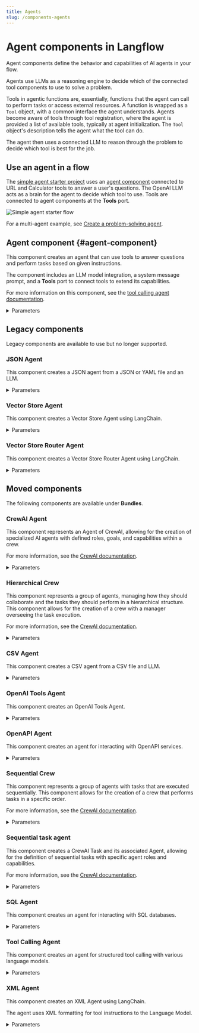 ```yaml
---
title: Agents
slug: /components-agents
---
```


# Agent components in Langflow

Agent components define the behavior and capabilities of AI agents in your flow.

Agents use LLMs as a reasoning engine to decide which of the connected tool components to use to solve a problem.

Tools in agentic functions are, essentially, functions that the agent can call to perform tasks or access external resources.
A function is wrapped as a `Tool` object, with a common interface the agent understands.
Agents become aware of tools through tool registration, where the agent is provided a list of available tools, typically at agent initialization. The `Tool` object's description tells the agent what the tool can do.

The agent then uses a connected LLM to reason through the problem to decide which tool is best for the job.

## Use an agent in a flow

The [simple agent starter project](/starter-projects-simple-agent) uses an [agent component](#agent-component) connected to URL and Calculator tools to answer a user's questions. The OpenAI LLM acts as a brain for the agent to decide which tool to use. Tools are connected to agent components at the **Tools** port.

![Simple agent starter flow](/img/starter-flow-simple-agent.png)

For a multi-agent example, see [Create a problem-solving agent](/agents-tool-calling-agent-component).

## Agent component {#agent-component}

This component creates an agent that can use tools to answer questions and perform tasks based on given instructions.

The component includes an LLM model integration, a system message prompt, and a **Tools** port to connect tools to extend its capabilities.

For more information on this component, see the [tool calling agent documentation](/agents-tool-calling-agent-component).

<details>
<summary>Parameters</summary>

**Inputs**

| Name | Type | Description |
|------|------|-------------|
| agent_llm | Dropdown | The provider of the language model that the agent will use to generate responses. Options include OpenAI and other providers, or Custom. |
| system_prompt | String | System Prompt: Initial instructions and context provided to guide the agent's behavior. |
| tools | List | List of tools available for the agent to use. |
| input_value | String | The input task or question for the agent to process. |
| add_current_date_tool | Boolean | If true, adds a tool to the agent that returns the current date. |
| memory | Memory | Optional memory configuration for maintaining conversation history. |
| max_iterations | Integer | Maximum number of iterations the agent can perform. |
| handle_parsing_errors | Boolean | Whether to handle parsing errors during agent execution. |
| verbose | Boolean | Enables verbose output for detailed logging. |

**Outputs**

| Name | Type | Description |
|------|------|-------------|
| response | Message | The agent's response to the given input task. |

</details>

## Legacy components

Legacy components are available to use but no longer supported.

### JSON Agent

This component creates a JSON agent from a JSON or YAML file and an LLM.

<details>
<summary>Parameters</summary>

**Inputs**

| Name | Type | Description |
|------|------|-------------|
| llm | LanguageModel | Language model to use for the agent |
| path | File | Path to the JSON or YAML file |

**Outputs**

| Name | Type | Description |
|------|------|-------------|
| agent | AgentExecutor | JSON agent instance |

</details>

### Vector Store Agent

This component creates a Vector Store Agent using LangChain.

<details>
<summary>Parameters</summary>

**Inputs**

| Name | Type | Description |
|------|------|-------------|
| llm | LanguageModel | Language model to use for the agent |
| vectorstore | VectorStoreInfo | Vector store information for the agent to use |

**Outputs**

| Name | Type | Description |
|------|------|-------------|
| agent | AgentExecutor | Vector Store Agent instance |

</details>

### Vector Store Router Agent

This component creates a Vector Store Router Agent using LangChain.

<details>
<summary>Parameters</summary>

**Inputs**

| Name | Type | Description |
|------|------|-------------|
| llm | LanguageModel | Language model to use for the agent |
| vectorstores | List[VectorStoreInfo] | List of vector store information for the agent to route between |

**Outputs**

| Name | Type | Description |
|------|------|-------------|
| agent | AgentExecutor | Vector Store Router Agent instance |

</details>

## Moved components

The following components are available under **Bundles**.


### CrewAI Agent

This component represents an Agent of CrewAI, allowing for the creation of specialized AI agents with defined roles, goals, and capabilities within a crew.

For more information, see the [CrewAI documentation](https://docs.crewai.com/core-concepts/Agents/).

<details>
<summary>Parameters</summary>

**Inputs**

| Name | Display Name | Info |
|------|--------------|------|
| role | Role | The role of the agent |
| goal | Goal | The objective of the agent |
| backstory | Backstory | The backstory of the agent |
| tools | Tools | Tools at agent's disposal |
| llm | Language Model | Language model that will run the agent |
| memory | Memory | Whether the agent should have memory or not |
| verbose | Verbose | Enables verbose output |
| allow_delegation | Allow Delegation | Whether the agent is allowed to delegate tasks to other agents |
| allow_code_execution | Allow Code Execution | Whether the agent is allowed to execute code |
| kwargs | kwargs | Additional keyword arguments for the agent |

**Outputs**

| Name | Display Name | Info |
|------|--------------|------|
| output | Agent | The constructed CrewAI Agent object |

</details>

### Hierarchical Crew

This component represents a group of agents, managing how they should collaborate and the tasks they should perform in a hierarchical structure. This component allows for the creation of a crew with a manager overseeing the task execution.

For more information, see the [CrewAI documentation](https://docs.crewai.com/how-to/Hierarchical/).

<details>
<summary>Parameters</summary>

**Inputs**

| Name | Display Name | Info |
|------|--------------|------|
| agents | Agents | List of Agent objects representing the crew members |
| tasks | Tasks | List of HierarchicalTask objects representing the tasks to be executed |
| manager_llm | Manager LLM | Language model for the manager agent (optional) |
| manager_agent | Manager Agent | Specific agent to act as the manager (optional) |
| verbose | Verbose | Enables verbose output for detailed logging |
| memory | Memory | Specifies the memory configuration for the crew |
| use_cache | Use Cache | Enables caching of results |
| max_rpm | Max RPM | Sets the maximum requests per minute |
| share_crew | Share Crew | Determines if the crew information is shared among agents |
| function_calling_llm | Function Calling LLM | Specifies the language model for function calling |

**Outputs**

| Name | Display Name | Info |
|------|--------------|------|
| crew | Crew | The constructed Crew object with hierarchical task execution |

</details>

### CSV Agent

This component creates a CSV agent from a CSV file and LLM.

<details>
<summary>Parameters</summary>

**Inputs**

| Name | Type | Description |
|------|------|-------------|
| llm | LanguageModel | Language model to use for the agent |
| path | File | Path to the CSV file |
| agent_type | String | Type of agent to create (zero-shot-react-description, openai-functions, or openai-tools) |

**Outputs**

| Name | Type | Description |
|------|------|-------------|
| agent | AgentExecutor | CSV agent instance |

</details>

### OpenAI Tools Agent

This component creates an OpenAI Tools Agent.

<details>
<summary>Parameters</summary>

**Inputs**

| Name | Type | Description |
|------|------|-------------|
| llm | LanguageModel | The language model to use |
| tools | List of Tools | Tools to give the agent access to |
| system_prompt | String | System prompt to provide context to the agent |
| input_value | String | User's input to the agent |
| memory | Memory | Memory for the agent to use for context persistence |
| max_iterations | Integer | Maximum number of iterations to allow the agent to execute |
| verbose | Boolean | Whether to print out the agent's intermediate steps |
| handle_parsing_errors | Boolean | Whether to handle parsing errors in the agent |

**Outputs**

| Name | Type | Description |
|------|------|-------------|
| agent | AgentExecutor | OpenAI Tools agent instance |
| output | String | The output from executing the agent on the input |

</details>

### OpenAPI Agent

This component creates an agent for interacting with OpenAPI services.

<details>
<summary>Parameters</summary>

**Inputs**

| Name | Type | Description |
|------|------|-------------|
| llm | LanguageModel | The language model to use |
| openapi_spec | String | The OpenAPI specification for the service |
| base_url | String | Base URL for the API |
| headers | Dict | Optional headers for API requests |
| agent_executor_kwargs | Dict | Optional parameters for the agent executor |

**Outputs**

| Name | Type | Description |
|------|------|-------------|
| agent | AgentExecutor | OpenAPI agent instance |

</details>

### Sequential Crew

This component represents a group of agents with tasks that are executed sequentially. This component allows for the creation of a crew that performs tasks in a specific order.

For more information, see the [CrewAI documentation](https://docs.crewai.com/how-to/Sequential/).

<details>
<summary>Parameters</summary>

**Inputs**

| Name | Display Name | Info |
|------|--------------|------|
| tasks | Tasks | List of SequentialTask objects representing the tasks to be executed |
| verbose | Verbose | Enables verbose output for detailed logging |
| memory | Memory | Specifies the memory configuration for the crew |
| use_cache | Use Cache | Enables caching of results |
| max_rpm | Max RPM | Sets the maximum requests per minute |
| share_crew | Share Crew | Determines if the crew information is shared among agents |
| function_calling_llm | Function Calling LLM | Specifies the language model for function calling |

**Outputs**

| Name | Display Name | Info |
|------|--------------|------|
| crew | Crew | The constructed Crew object with sequential task execution |

</details>

### Sequential task agent

This component creates a CrewAI Task and its associated Agent, allowing for the definition of sequential tasks with specific agent roles and capabilities.

For more information, see the [CrewAI documentation](https://docs.crewai.com/how-to/Sequential/).

<details>
<summary>Parameters</summary>

**Inputs**

| Name | Display Name | Info |
|------|--------------|------|
| role | Role | The role of the agent |
| goal | Goal | The objective of the agent |
| backstory | Backstory | The backstory of the agent |
| tools | Tools | Tools at agent's disposal |
| llm | Language Model | Language model that will run the agent |
| memory | Memory | Whether the agent should have memory or not |
| verbose | Verbose | Enables verbose output |
| allow_delegation | Allow Delegation | Whether the agent is allowed to delegate tasks to other agents |
| allow_code_execution | Allow Code Execution | Whether the agent is allowed to execute code |
| agent_kwargs | Agent kwargs | Additional kwargs for the agent |
| task_description | Task Description | Descriptive text detailing task's purpose and execution |
| expected_output | Expected Task Output | Clear definition of expected task outcome |
| async_execution | Async Execution | Boolean flag indicating asynchronous task execution |
| previous_task | Previous Task | The previous task in the sequence (for chaining) |

**Outputs**

| Name | Display Name | Info |
|------|--------------|------|
| task_output | Sequential Task | List of SequentialTask objects representing the created tasks |

</details>

### SQL Agent

This component creates an agent for interacting with SQL databases.

<details>
<summary>Parameters</summary>

**Inputs**

| Name | Type | Description |
|------|------|-------------|
| llm | LanguageModel | The language model to use |
| database | Database | The SQL database connection |
| top_k | Integer | Number of results to return from a SELECT query |
| use_tools | Boolean | Whether to use tools for query execution |
| return_intermediate_steps | Boolean | Whether to return the agent's intermediate steps |
| max_iterations | Integer | Maximum number of iterations to run the agent |
| max_execution_time | Integer | Maximum execution time in seconds |
| early_stopping_method | String | Method to use for early stopping |
| verbose | Boolean | Whether to print the agent's thoughts |

**Outputs**

| Name | Type | Description |
|------|------|-------------|
| agent | AgentExecutor | SQL agent instance |

</details>

### Tool Calling Agent

This component creates an agent for structured tool calling with various language models.

<details>
<summary>Parameters</summary>

**Inputs**

| Name | Type | Description |
|------|------|-------------|
| llm | LanguageModel | The language model to use |
| tools | List[Tool] | List of tools available to the agent |
| system_message | String | System message to use for the agent (optional) |
| return_intermediate_steps | Boolean | Whether to return the agent's intermediate steps |
| max_iterations | Integer | Maximum number of iterations to run the agent |
| max_execution_time | Integer | Maximum execution time in seconds |
| early_stopping_method | String | Method to use for early stopping |
| verbose | Boolean | Whether to print the agent's thoughts |

**Outputs**

| Name | Type | Description |
|------|------|-------------|
| agent | AgentExecutor | Tool calling agent instance |

</details>

### XML Agent

This component creates an XML Agent using LangChain.

The agent uses XML formatting for tool instructions to the Language Model.

<details>
<summary>Parameters</summary>

**Inputs**

| Name | Type | Description |
|------|------|-------------|
| llm | LanguageModel | Language model to use for the agent |
| user_prompt | String | Custom prompt template for the agent (includes XML formatting instructions) |
| tools | List[Tool] | List of tools available to the agent |

**Outputs**

| Name | Type | Description |
|------|------|-------------|
| agent | AgentExecutor | XML Agent instance |

</details>
